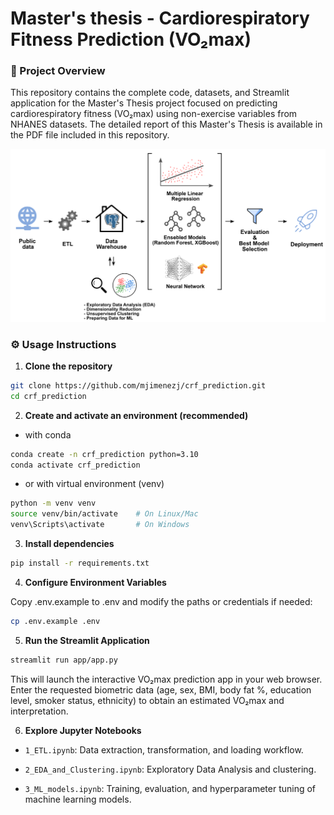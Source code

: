 # Master's thesis - Cardiorespiratory Fitness Prediction (VO₂max) 

### 📖 Project Overview
This repository contains the complete code, datasets, and Streamlit application for the Master's Thesis project focused on predicting cardiorespiratory fitness (VO₂max) using non-exercise variables from NHANES datasets.
The detailed report of this Master's Thesis is available in the PDF file included in this repository.  


<p align="center"> <img src="images/overview.png" alt="Imagen" width="750" /> </p>

### ⚙️ Usage Instructions

1. **Clone the repository**

```bash
git clone https://github.com/mjimenezj/crf_prediction.git
cd crf_prediction
```

2. **Create and activate an environment (recommended)**
 - with conda
```bash
conda create -n crf_prediction python=3.10
conda activate crf_prediction
```
- or with virtual environment (venv)
```bash
python -m venv venv
source venv/bin/activate    # On Linux/Mac
venv\Scripts\activate       # On Windows
```

3. **Install dependencies**
```bash
pip install -r requirements.txt
```
   
4. **Configure Environment Variables**

Copy .env.example to .env and modify the paths or credentials if needed:

  ```bash
  cp .env.example .env
  ```

5. **Run the Streamlit Application**

  ```bash
  streamlit run app/app.py
  ```
This will launch the interactive VO₂max prediction app in your web browser. Enter the requested biometric data (age, sex, BMI, body fat %, education level, smoker status, ethnicity) to obtain an estimated VO₂max and interpretation.

6. **Explore Jupyter Notebooks**

- `1_ETL.ipynb`: Data extraction, transformation, and loading workflow.

- `2_EDA_and_Clustering.ipynb`: Exploratory Data Analysis and clustering.

- `3_ML_models.ipynb`: Training, evaluation, and hyperparameter tuning of machine learning models.





